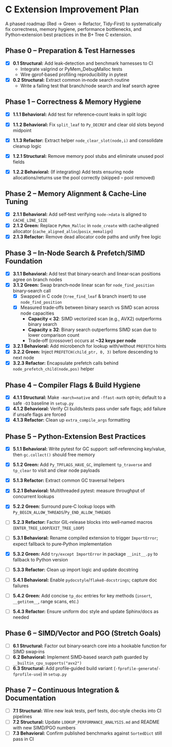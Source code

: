 # C Extension Improvement Plan

A phased roadmap (Red → Green → Refactor, Tidy‑First) to systematically fix correctness, memory hygiene, performance bottlenecks, and Python‑extension best practices in the B+ Tree C extension.

## Phase 0 – Preparation & Test Harnesses

- [x] **0.1 Structural:** Add leak‑detection and benchmark harnesses to CI
  - Integrate valgrind or PyMem_DebugMalloc tests
  - Wire gprof‑based profiling reproducibility in pytest
- [x] **0.2 Structural:** Extract common in‑node search routine
  - Write a failing test that branch/node search and leaf search agree

## Phase 1 – Correctness & Memory Hygiene

- [x] **1.1.1 Behavioral:** Add test for reference‑count leaks in split logic
- [x] **1.1.2 Behavioral:** Fix `split_leaf` to `Py_DECREF` and clear old slots beyond midpoint
- [x] **1.1.3 Refactor:** Extract helper `node_clear_slot(node,i)` and consolidate cleanup logic

- [x] **1.2.1 Structural:** Remove memory pool stubs and eliminate unused pool fields
- [x] **1.2.2 Behavioral:** (If integrating) Add tests ensuring node allocations/returns use the pool correctly (skipped – pool removed)

## Phase 2 – Memory Alignment & Cache‑Line Tuning

- [x] **2.1.1 Behavioral:** Add self‑test verifying `node->data` is aligned to `CACHE_LINE_SIZE`
- [x] **2.1.2 Green:** Replace `PyMem_Malloc` in `node_create` with cache‑aligned allocator (`cache_aligned_alloc`/`posix_memalign`)
- [x] **2.1.3 Refactor:** Remove dead allocator code paths and unify free logic

## Phase 3 – In‑Node Search & Prefetch/SIMD Foundation

- [x] **3.1.1 Behavioral:** Add test that binary‑search and linear‑scan positions agree on branch nodes
- [x] **3.1.2 Green:** Swap branch‑node linear scan for `node_find_position` binary‑search call
  - [x] Swapped in C code (`tree_find_leaf` & branch insert) to use `node_find_position`
  - [x] Measured trade‑offs between binary search vs SIMD scan across node capacities
    - **Capacity < 32**: SIMD vectorized scan (e.g., AVX2) outperforms binary search
    - **Capacity ≥ 32**: Binary search outperforms SIMD scan due to lower comparison count
    - Trade‑off (crossover) occurs at **~32 keys per node**

- [x] **3.2.1 Behavioral:** Add microbench for lookup with/without `PREFETCH` hints
- [x] **3.2.2 Green:** Inject `PREFETCH(child_ptr, 0, 3)` before descending to next node
- [x] **3.2.3 Refactor:** Encapsulate prefetch calls behind `node_prefetch_child(node,pos)` helper

## Phase 4 – Compiler Flags & Build Hygiene

- [x] **4.1.1 Structural:** Make `-march=native` and `-ffast-math` opt‑in; default to a safe `-O3` baseline in `setup.py`
- [x] **4.1.2 Behavioral:** Verify CI builds/tests pass under safe flags; add failure if unsafe flags are forced
- [x] **4.1.3 Refactor:** Clean up `extra_compile_args` formatting

## Phase 5 – Python‑Extension Best Practices

- [x] **5.1.1 Behavioral:** Write pytest for GC support: self‑referencing key/value, then `gc.collect()` should free memory
- [x] **5.1.2 Green:** Add `Py_TPFLAGS_HAVE_GC`, implement `tp_traverse` and `tp_clear` to visit and clear node payloads
- [x] **5.1.3 Refactor:** Extract common GC traversal helpers

- [x] **5.2.1 Behavioral:** Multithreaded pytest: measure throughput of concurrent lookups
- [x] **5.2.2 Green:** Surround pure‑C lookup loops with `Py_BEGIN_ALLOW_THREADS`/`Py_END_ALLOW_THREADS`
- [ ] **5.2.3 Refactor:** Factor GIL‑release blocks into well‑named macros (`ENTER_TREE_LOOP`/`EXIT_TREE_LOOP`)

- [ ] **5.3.1 Behavioral:** Rename compiled extension to trigger `ImportError`; expect fallback to pure‑Python implementation
- [x] **5.3.2 Green:** Add `try/except ImportError` in package `__init__.py` to fallback to Python version
- [ ] **5.3.3 Refactor:** Clean up import logic and update docstring

- [ ] **5.4.1 Behavioral:** Enable `pydocstyle`/`flake8-docstrings`; capture doc failures
- [ ] **5.4.2 Green:** Add concise `tp_doc` entries for key methods (`insert`, `__getitem__`, range scans, etc.)
- [ ] **5.4.3 Refactor:** Ensure uniform doc style and update Sphinx/docs as needed

## Phase 6 – SIMD/Vector and PGO (Stretch Goals)

- [ ] **6.1 Structural:** Factor out binary‑search core into a hookable function for SIMD swap‑ins
- [ ] **6.2 Behavioral:** Implement SIMD‑based search path guarded by `__builtin_cpu_supports("avx2")`
- [ ] **6.3 Structural:** Add profile‑guided build variant (`-fprofile-generate`/`-fprofile-use`) in `setup.py`

## Phase 7 – Continuous Integration & Documentation

- [ ] **7.1 Structural:** Wire new leak tests, perf tests, doc‑style checks into CI pipelines
- [ ] **7.2 Structural:** Update `LOOKUP_PERFORMANCE_ANALYSIS.md` and README with new SIMD/PGO numbers
- [ ] **7.3 Behavioral:** Confirm published benchmarks against `SortedDict` still pass in CI